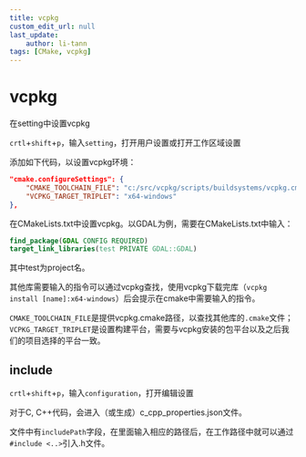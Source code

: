 ```yaml
---
title: vcpkg 
custom_edit_url: null
last_update:
    author: li-tann
tags: [CMake, vcpkg]
---
```


# vcpkg

在setting中设置vcpkg

`crtl`+`shift`+`p`，输入`setting`，打开用户设置或打开工作区域设置

添加如下代码，以设置vcpkg环境：

```json
"cmake.configureSettings": {
    "CMAKE_TOOLCHAIN_FILE": "c:/src/vcpkg/scripts/buildsystems/vcpkg.cmake",
    "VCPKG_TARGET_TRIPLET": "x64-windows"
},
```

在CMakeLists.txt中设置vcpkg。以GDAL为例，需要在CMakeLists.txt中输入：

```cmake
find_package(GDAL CONFIG REQUIRED)
target_link_libraries(test PRIVATE GDAL::GDAL)
```

其中test为project名。

其他库需要输入的指令可以通过vcpkg查找，使用vcpkg下载完库（`vcpkg install [name]:x64-windows`）后会提示在cmake中需要输入的指令。


`CMAKE_TOOLCHAIN_FILE`是提供vcpkg.cmake路径，以查找其他库的`.cmake`文件；`VCPKG_TARGET_TRIPLET`是设置构建平台，需要与vcpkg安装的包平台以及之后我们的项目选择的平台一致。

## include

`crtl`+`shift`+`p`，输入`configuration`，打开编辑设置

对于C, C++代码，会进入（或生成）c_cpp_properties.json文件。

文件中有`includePath`字段，在里面输入相应的路径后，在工作路径中就可以通过`#include <..>`引入.h文件。

